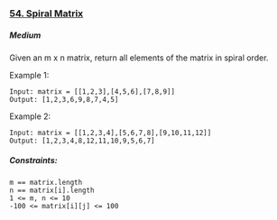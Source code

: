 ### [54. Spiral Matrix](https://leetcode.com/problems/spiral-matrix/)

##### Medium

Given an m x n matrix, return all elements of the matrix in spiral order.

 

Example 1:
```JS
Input: matrix = [[1,2,3],[4,5,6],[7,8,9]]
Output: [1,2,3,6,9,8,7,4,5]
```


Example 2:
```JS
Input: matrix = [[1,2,3,4],[5,6,7,8],[9,10,11,12]]
Output: [1,2,3,4,8,12,11,10,9,5,6,7]
```


##### Constraints:
```JS
m == matrix.length
n == matrix[i].length
1 <= m, n <= 10
-100 <= matrix[i][j] <= 100
```